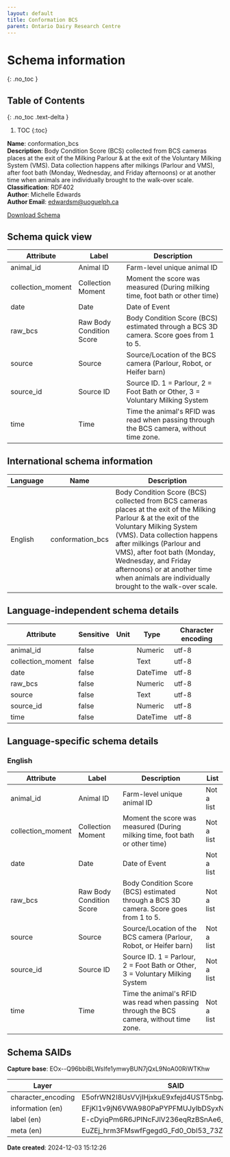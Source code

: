 ```yaml
---
layout: default  
title: Conformation BCS
parent: Ontario Dairy Research Centre   
---
```


# Schema information
{: .no_toc }

## Table of Contents
{: .no_toc .text-delta }

1. TOC
{:toc}

**Name**: conformation_bcs  
**Description**: Body Condition Score (BCS) collected from BCS cameras places at the exit of the Milking Parlour & at the exit of the Voluntary Milking System (VMS). Data collection happens after milkings (Parlour and VMS), after foot bath (Monday, Wednesday, and Friday afternoons) or at another time when animals are individually brought to the walk-over scale.  
**Classification**: RDF402  
**Author**: Michelle Edwards  
**Author Email**: edwardsm@uoguelph.ca 

[Download Schema](Schema_BCS.zip) 


## Schema quick view

| Attribute | Label | Description |
| --- | --- | --- |
| animal_id | Animal ID | Farm-level unique animal ID |
| collection_moment | Collection Moment | Moment the score was measured (During milking time, foot bath or other time) |
| date | Date | Date of Event |
| raw_bcs | Raw Body Condition Score | Body Condition Score (BCS) estimated through a BCS 3D camera. Score goes from 1 to 5. |
| source | Source | Source/Location of the BCS camera (Parlour, Robot, or Heifer barn) |
| source_id | Source ID | Source ID. 1 = Parlour, 2 = Foot Bath or Other, 3 = Voluntary Milking System |
| time | Time | Time the animal's RFID was read when passing through the BCS camera, without time zone. |

## International schema information

| Language | Name | Description |
| --- | --- | --- |
| English | conformation_bcs | Body Condition Score (BCS) collected from BCS cameras places at the exit of the Milking Parlour & at the exit of the Voluntary Milking System (VMS). Data collection happens after milkings (Parlour and VMS), after foot bath (Monday, Wednesday, and Friday afternoons) or at another time when animals are individually brought to the walk-over scale. |

## Language-independent schema details

| Attribute | Sensitive | Unit | Type | Character encoding |
| --- | --- | --- | --- | --- |
| animal_id | false |  | Numeric | utf-8 |
| collection_moment | false |  | Text | utf-8 |
| date | false |  | DateTime | utf-8 |
| raw_bcs | false |  | Numeric | utf-8 |
| source | false |  | Text | utf-8 |
| source_id | false |  | Numeric | utf-8 |
| time | false |  | DateTime | utf-8 |

## Language-specific schema details

### English

| Attribute | Label | Description | List |
| --- | --- | --- | --- |
| animal_id | Animal ID | Farm-level unique animal ID | Not a list |
| collection_moment | Collection Moment | Moment the score was measured (During milking time, foot bath or other time) | Not a list |
| date | Date | Date of Event | Not a list |
| raw_bcs | Raw Body Condition Score | Body Condition Score (BCS) estimated through a BCS 3D camera. Score goes from 1 to 5. | Not a list |
| source | Source | Source/Location of the BCS camera (Parlour, Robot, or Heifer barn) | Not a list |
| source_id | Source ID | Source ID. 1 = Parlour, 2 = Foot Bath or Other, 3 = Voluntary Milking System | Not a list |
| time | Time | Time the animal's RFID was read when passing through the BCS camera, without time zone. | Not a list |

## Schema SAIDs

**Capture base**: EOx--Q96bbiBLWsIfe1ymwyBUN7jQxL9NoA00RiWTKhw

| Layer | SAID |
| --- | --- |
| character_encoding | E5ofrWN2I8UsVVjIHjxkuE9xfejd4UST5nbgJph6nsDU |
| information (en) | EFjKI1v9jN6VWA980PaPYPFMUJyIbDSyxNDK07QgHpvw |
| label (en) | E-cDyiqPm6R6JPINcFJlV236eqRzBSnAe6_KKwfQMcE4 |
| meta (en) | EuZEj_hrm3FMswfFgegdG_Fd0_ObI53_73ZhB77jJK5U |

**Date created**: 2024-12-03 15:12:26

